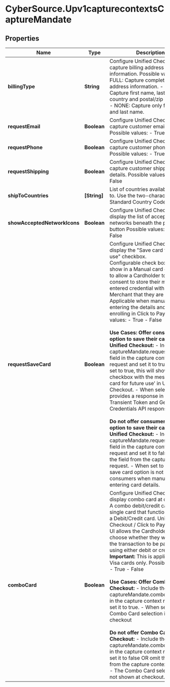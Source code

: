 # CyberSource.Upv1capturecontextsCaptureMandate

## Properties
Name | Type | Description | Notes
------------ | ------------- | ------------- | -------------
**billingType** | **String** | Configure Unified Checkout to capture billing address information.  Possible values: - FULL: Capture complete billing address information. - PARTIAL: Capture first name, last name, country and postal/zip code only. - NONE: Capture only first name and last name.  | [optional] 
**requestEmail** | **Boolean** | Configure Unified Checkout to capture customer email address.  Possible values:  - True  - False  | [optional] 
**requestPhone** | **Boolean** | Configure Unified Checkout to capture customer phone number.  Possible values: - True - False  | [optional] 
**requestShipping** | **Boolean** | Configure Unified Checkout to capture customer shipping details.  Possible values: - True - False  | [optional] 
**shipToCountries** | **[String]** | List of countries available to ship to.   Use the two-character ISO Standard Country Codes.  | [optional] 
**showAcceptedNetworkIcons** | **Boolean** | Configure Unified Checkout to display the list of accepted card networks beneath the payment button  Possible values: - True - False  | [optional] 
**requestSaveCard** | **Boolean** | Configure Unified Checkout to display the \"Save card for future use\" checkbox.<br>  Configurable check box that will show in a Manual card entry flow to allow a Cardholder to give consent to store their manually entered credential with the Merchant that they are paying.<br>  Applicable when manually entering the details and not enrolling in Click to Pay.  Possible values:  - True   - False<br><br>  **Use Cases:**  **Offer consumers option to save their card in Unified Checkout:**  - Include the captureMandate.requestSaveCard field in the capture context request and set it to true. - When set to true, this will show a checkbox with the message 'Save card for future use' in Unified Checkout. - When selected this provides a response in both the Transient Token and Get Credentials API response.<br><br>  **Do not offer consumers the option to save their card in Unified Checkout:**  - Include the captureMandate.requestSaveCard field in the capture context request and set it to false OR omit the field from the capture context request. - When set to false, the save card option is not shown to consumers when manually entering card details.  | [optional] 
**comboCard** | **Boolean** | Configure Unified Checkout to display combo card at checkout.<br>  A combo debit/credit card is a single card that functions both as a Debit/Credit card.  Unified Checkout / Click to Pay Drop-in UI allows the Cardholder to choose whether they would like the transaction to be paid for using either debit or credit card. **Important:** This is applicable to Visa cards only.  Possible values: - True  - False<br><br>  **Use Cases:**  **Offer Combo Card at Checkout:**  - Include the captureMandate.comboCard field in the capture context request and set it to true. - When set to true, Combo Card selection is shown at checkout <br><br>  **Do not offer Combo Card at Checkout:**  - Include the captureMandate.comboCard field in the capture context request and set it to false OR omit the field from the capture context request. - The Combo Card selection is not shown at checkout.  | [optional] 


